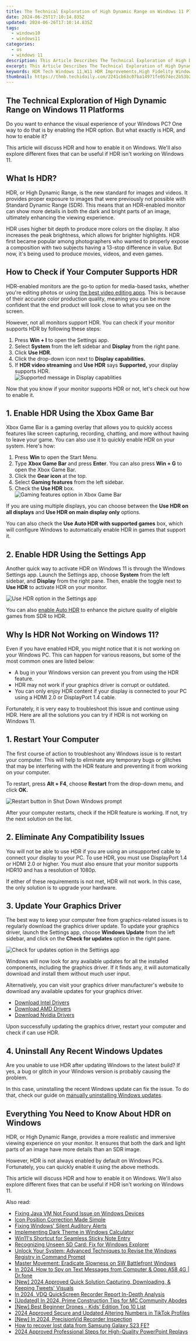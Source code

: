 ```yaml
---
title: The Technical Exploration of High Dynamic Range on Windows 11 Platforms
date: 2024-06-25T17:10:14.835Z
updated: 2024-06-26T17:10:14.835Z
tags:
  - windows10
  - windows11
categories:
  - os
  - windows 11
description: This Article Describes The Technical Exploration of High Dynamic Range on Windows 11 Platforms
excerpt: This Article Describes The Technical Exploration of High Dynamic Range on Windows 11 Platforms
keywords: HDR Tech Windows 11,W11 HDR Improvements,High Fidelity Windows,Windows 11 Dynamic Range,Enhanced HDR in W11,Windows HDR Capabilities,Advanced W11 Displaytech
thumbnail: https://thmb.techidaily.com/2241cb63c07ba14971fe0574ec2b53b239df58241996fcf78b83d8a047d570ec.jpeg
---
```


## The Technical Exploration of High Dynamic Range on Windows 11 Platforms

 Do you want to enhance the visual experience of your Windows PC? One way to do that is by enabling the HDR option. But what exactly is HDR, and how to enable it?

 This article will discuss HDR and how to enable it on Windows. We'll also explore different fixes that can be useful if HDR isn't working on Windows 11\.

## What Is HDR?

 HDR, or High Dynamic Range, is the new standard for images and videos. It provides proper exposure to images that were previously not possible with Standard Dynamic Range (SDR). This means that an HDR-enabled monitor can show more details in both the dark and bright parts of an image, ultimately enhancing the viewing experience.

 HDR uses higher bit depth to produce more colors on the display. It also increases the peak brightness, which allows for brighter highlights. HDR first became popular among photographers who wanted to properly expose a composition with two subjects having a 13-stop difference in value. But now, it's being used to produce movies, videos, and even games.

## How to Check if Your Computer Supports HDR

 HDR-enabled monitors are the go-to option for media-based tasks, whether you're editing photos or using [the best video editing apps](https://www.makeuseof.com/best-free-video-editing-software/). This is because of their accurate color production quality, meaning you can be more confident that the end product will look close to what you see on the screen.

 However, not all monitors support HDR. You can check if your monitor supports HDR by following these steps:

1. Press **Win + I** to open the Settings app.
2. Select **System** from the left sidebar and **Display** from the right pane.
3. Click **Use HDR**.
4. Click the drop-down icon next to **Display capabilities.**
5. If **HDR video streaming** and **Use HDR** says **Supported,** your display supports HDR.  
![Supported message in Display capablities](https://static1.makeuseofimages.com/wordpress/wp-content/uploads/2023/08/supported-message.jpg)

 Now that you know if your monitor supports HDR or not, let's check out how to enable it.

## 1\. Enable HDR Using the Xbox Game Bar

 Xbox Game Bar is a gaming overlay that allows you to quickly access features like screen capturing, recording, chatting, and more without having to leave your game. You can also use it to quickly enable HDR on your system. Here's how:

1. Press **Win** to open the Start Menu.
2. Type **Xbox Game Bar** and press **Enter**. You can also press **Win + G** to open the Xbox Game Bar.
3. Click the **Gear icon** at the top.
4. Select **Gaming features** from the left sidebar.
5. Check the **Use HDR** box.  
![Gaming features option in Xbox Game Bar](https://static1.makeuseofimages.com/wordpress/wp-content/uploads/2023/08/gaming-features-option.jpg)

 If you are using multiple displays, you can choose between the **Use HDR on all displays** and **Use HDR on main display only** options.

 You can also check the **Use Auto HDR with supported games** box, which will configure Windows to automatically enable HDR in games that support it.

## 2\. Enable HDR Using the Settings App

 Another quick way to activate HDR on Windows 11 is through the Windows Settings app. Launch the Settings app, choose **System** from the left sidebar, and **Display** from the right pane. Then, enable the toggle next to **Use HDR** to activate HDR on your monitor.

![Use HDR option in the Settings app](https://static1.makeuseofimages.com/wordpress/wp-content/uploads/2023/08/use-hdr-option.jpg)

 You can also [enable Auto HDR](https://www.makeuseof.com/sir-how-to-use-windows-11-auto-hdr/) to enhance the picture quality of eligible games from SDR to HDR.

## Why Is HDR Not Working on Windows 11?

 Even if you have enabled HDR, you might notice that it is not working on your Windows PC. This can happen for various reasons, but some of the most common ones are listed below:

* A bug in your Windows version can prevent you from using the HDR feature.
* HDR may not work if your graphics driver is corrupt or outdated.
* You can only enjoy HDR content if your display is connected to your PC using a HDMI 2.0 or DisplayPort 1.4 cable.

 Fortunately, it is very easy to troubleshoot this issue and continue using HDR. Here are all the solutions you can try if HDR is not working on Windows 11\.

## 1\. Restart Your Computer

 The first course of action to troubleshoot any Windows issue is to restart your computer. This will help to eliminate any temporary bugs or glitches that may be interfering with the HDR feature and preventing it from working on your computer.

 To restart, press **Alt + F4**, choose **Restart** from the drop-down menu, and click **OK.**

![Restart button in Shut Down Windows prompt](https://static1.makeuseofimages.com/wordpress/wp-content/uploads/2023/08/restart-button.jpg)

 After your computer restarts, check if the HDR feature is working. If not, try the next solution on the list.

## 2\. Eliminate Any Compatibility Issues

 You will not be able to use HDR if you are using an unsupported cable to connect your display to your PC. To use HDR, you must use DisplayPort 1.4 or HDMI 2.0 or higher. You must also ensure that your monitor supports HDR10 and has a resolution of 1080p.

 If either of these requirements is not met, HDR will not work. In this case, the only solution is to upgrade your hardware.

## 3\. Update Your Graphics Driver

 The best way to keep your computer free from graphics-related issues is to regularly download the graphics driver update. To update your graphics driver, launch the Settings app, choose **Windows Update** from the left sidebar, and click on the **Check for updates** option in the right pane.

![Check for updates option in the Settings app](https://static1.makeuseofimages.com/wordpress/wp-content/uploads/2023/08/check-for-updates-1.jpg)

 Windows will now look for any available updates for all the installed components, including the graphics driver. If it finds any, it will automatically download and install them without much user input.

 Alternatively, you can visit your graphics driver manufacturer's website to download any available updates for your graphics driver.

* [Download Intel Drivers](https://downloadcenter.intel.com/)
* [Download AMD Drivers](https://www.amd.com/en/support)
* [Download Nvidia Drivers](https://www.nvidia.com/Download/index.aspx?lang=en-us)

 Upon successfully updating the graphics driver, restart your computer and check if can use HDR.

## 4\. Uninstall Any Recent Windows Updates

 Are you unable to use HDR after updating Windows to the latest build? If yes, a bug or glitch in your Windows version is probably causing the problem.

 In this case, uninstalling the recent Windows update can fix the issue. To do that, check our guide on [manually uninstalling Windows updates](https://www.makeuseof.com/manually-uninstall-windows-10-updates/).

## Everything You Need to Know About HDR on Windows

 HDR, or High Dynamic Range, provides a more realistic and immersive viewing experience on your monitor. It ensures that both the dark and light parts of an image have more details than an SDR image.

 However, HDR is not always enabled by default on Windows PCs. Fortunately, you can quickly enable it using the above methods.

 This article will discuss HDR and how to enable it on Windows. We'll also explore different fixes that can be useful if HDR isn't working on Windows 11\.

<span class="atpl-alsoreadstyle">Also read:</span>
<div><ul>
<li><a href="https://win11-tips.techidaily.com/fixing-java-vm-not-found-issue-on-windows-devices/"><u>Fixing Java VM Not Found Issue on Windows Devices</u></a></li>
<li><a href="https://win11-tips.techidaily.com/icon-position-correction-made-simple/"><u>Icon Position Correction Made Simple</u></a></li>
<li><a href="https://win11-tips.techidaily.com/fixing-windows-silent-auditory-alerts/"><u>Fixing Windows' Silent Auditory Alerts</u></a></li>
<li><a href="https://win11-tips.techidaily.com/implementing-dark-theme-in-windows-calculator/"><u>Implementing Dark Theme in Windows Calculator</u></a></li>
<li><a href="https://win11-tips.techidaily.com/win11s-shortcut-for-seamless-sticky-note-entry/"><u>Win11's Shortcut for Seamless Sticky Note Entry</u></a></li>
<li><a href="https://win11-tips.techidaily.com/recognizing-unseen-sd-card-fix-for-windows-explorer/"><u>Recognizing Unseen SD Card: Fix for Windows Explorer</u></a></li>
<li><a href="https://win11-tips.techidaily.com/unlock-your-system-advanced-techniques-to-revise-the-windows-registry-in-command-prompt/"><u>Unlock Your System: Advanced Techniques to Revise the Windows Registry in Command Prompt</u></a></li>
<li><a href="https://win11-tips.techidaily.com/master-movement-eradicate-slowness-on-sw-battlefront-windows/"><u>Master Movement: Eradicate Slowness on SW Battlefront Windows</u></a></li>
<li><a href="https://android-location-track.techidaily.com/in-2024-how-to-spy-on-text-messages-from-computer-and-oppo-a58-4g-drfone-by-drfone-virtual-android/"><u>In 2024, How to Spy on Text Messages from Computer & Oppo A58 4G | Dr.fone</u></a></li>
<li><a href="https://twitter-videos.techidaily.com/new-2024-approved-quick-solution-capturing-downloading-and-keeping-tweets-visuals/"><u>[New] 2024 Approved  Quick Solution  Capturing, Downloading, & Keeping Tweets' Visuals</u></a></li>
<li><a href="https://video-screen-grab.techidaily.com/in-2024-vdq-quickscreen-recorder-report-in-depth-analysis/"><u>In 2024, VDQ QuickScreen Recorder Report  In-Depth Analysis</u></a></li>
<li><a href="https://digital-screen-recording.techidaily.com/updated-in-2024-prime-construction-tips-for-mc-community-abodes/"><u>[Updated] In 2024, Prime Construction Tips for MC Community Abodes</u></a></li>
<li><a href="https://extra-lessons.techidaily.com/new-best-beginner-drones-kids-edition-top-10-list/"><u>[New] Best Beginner Drones - Kids' Edition Top 10 List</u></a></li>
<li><a href="https://extra-approaches.techidaily.com/2024-approved-secure-and-updated-altering-numbers-in-tiktok-profiles/"><u>2024 Approved  Secure and Updated  Altering Numbers in TikTok Profiles</u></a></li>
<li><a href="https://digital-screen-recording.techidaily.com/new-in-2024-precisionvid-recorder-inspection/"><u>[New] In 2024, PrecisionVid Recorder Inspection</u></a></li>
<li><a href="https://blog-min.techidaily.com/how-to-recover-lost-data-from-samsung-galaxy-s23-fe-by-fonelab-android-recover-data/"><u>How to recover lost data from Samsung Galaxy S23 FE?</u></a></li>
<li><a href="https://screen-video-capture.techidaily.com/2024-approved-professional-steps-for-high-quality-powerpoint-replays/"><u>2024 Approved  Professional Steps for High-Quality PowerPoint Replays</u></a></li>
</ul></div>

<ins class="adsbygoogle"
      style="display:block"
      data-ad-client="ca-pub-7571918770474297"
      data-ad-slot="8358498916"
      data-ad-format="auto"
      data-full-width-responsive="true"></ins>